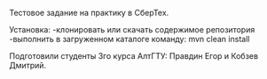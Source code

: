 Тестовое задание на практику в СберТех.

Установка:
-клонировать или скачать содержимое репозитория
-выполнить в загруженном каталоге команду: mvn clean install

Подготовили студенты 3го курса АлтГТУ:
Правдин Егор и Кобзев Дмитрий.
